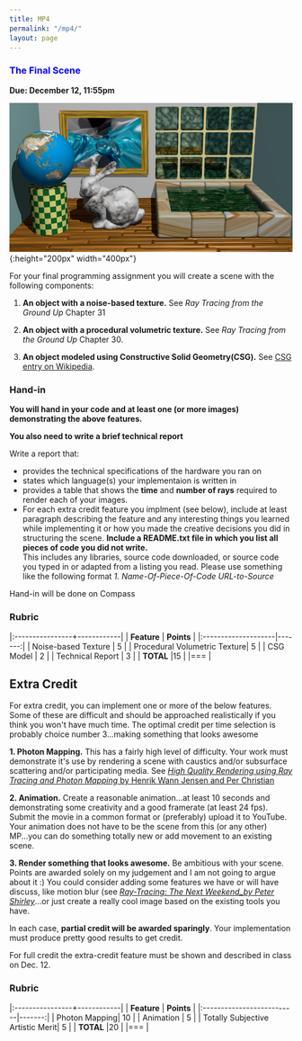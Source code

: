 ```yaml
---
title: MP4
permalink: "/mp4/"
layout: page
---
```


### <span style="color:blue"> The Final Scene  </span>
**Due: December 12, 11:55pm**

![Scene](/assets/img/scene.jpg){:height="200px" width="400px"}

For your final programming assignment you will create a scene with the following components:

1. **An object with a noise-based texture.** See _Ray Tracing from the Ground Up_ Chapter 31 

2. **An object with a procedural volumetric texture.** See _Ray Tracing from the Ground Up_ Chapter 30.  
 
3. **An object modeled using Constructive Solid Geometry(CSG).** 
  See [CSG entry on Wikipedia](https://en.wikipedia.org/wiki/Constructive_solid_geometry). 
         
### Hand-in

**You will hand in your code and at least one (or more images) demonstrating the above features.**

**You also need to write a brief technical report**

Write a report that:
+ provides the technical specifications of the hardware you ran on
+ states which language(s) your implementaion is written in
+ provides a table that shows the **time** and **number of rays** required to render each of your images.
+ For each extra credit feature you implment (see below), include at least paragraph describing the feature and any interesting things you learned while implementing it or how you made the creative decisions you did in structuring the scene.
**Include a README.txt file in which you list all pieces of code you did not write.**  
This includes any libraries, source code downloaded, or source code you typed in or adapted from a listing you read. Please use something like the following format _1. Name-Of-Piece-Of-Code URL-to-Source_ 

Hand-in will be done on Compass
### Rubric


|:----------------+------------|
| **Feature**     | **Points** |
|:--------------------|-------:|
| Noise-based Texture  | 5     |
| Procedural Volumetric Texture| 5 |
| CSG Model           | 2      | 
| Technical Report    | 3      |
| **TOTAL**	        |15        |
|===
| 


## Extra Credit

For extra credit, you can implement one or more of the below features. Some of these are difficult and should be approached realistically if you think you won't have much time. The optimal credit per time selection is probably choice number 3...making something that looks awesome 

**1. Photon Mapping.** This has a fairly high level of difficulty. Your work must demonstrate it's use by rendering a scene with caustics and/or subsurface scattering and/or participating media. See [_High Quality Rendering using Ray Tracing and Photon Mapping_ by Henrik Wann Jensen and Per Christian](https://graphics.pixar.com/library/HQRenderingCourse/paper.pdf)

**2. Animation.** Create a reasonable animation...at least 10 seconds and demonstrating some creativity and a good framerate (at least 24 fps). Submit the movie in a common format or (preferably) upload it to YouTube. Your animation does not have to be the scene from this (or any other) MP...you can do something totally new or add movement to an existing scene.

**3. Render something that looks awesome.** Be ambitious with your scene. Points are awarded solely on my judgement and I am not going to argue about it :) You could consider adding some features we have or will have discuss, like motion blur (see [_Ray-Tracing: The Next Weekend_by Peter Shirley_](https://www.amazon.com/gp/product/B01CO7PQ8C/ref=dbs_a_def_rwt_bibl_vppi_i1)...or just create a really cool image based on the existing tools you have.

In each case, **partial credit will be awarded sparingly**. Your implementation must produce pretty good results to get credit.

For full credit the extra-credit feature must be shown and described in class on Dec. 12.  

### Rubric

|:----------------+------------|
| **Feature**           | **Points** |
|:--------------------------|-------:|
| Photon Mapping| 10 |
| Animation   | 5 |
| Totally Subjective Artistic Merit| 5     |
| **TOTAL**	                 |20        |
|===
| 
